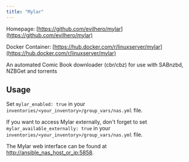 ```yaml
---
title: "Mylar"
---
```


Homepage: [https://github.com/evilhero/mylar](https://github.com/evilhero/mylar)

Docker Container: [https://hub.docker.com/r/linuxserver/mylar](https://hub.docker.com/r/linuxserver/mylar)

An automated Comic Book downloader (cbr/cbz) for use with SABnzbd, NZBGet and torrents

## Usage

Set `mylar_enabled: true` in your `inventories/<your_inventory>/group_vars/nas.yml` file.

If you want to access Mylar externally, don't forget to set `mylar_available_externally: true` in your `inventories/<your_inventory>/group_vars/nas.yml` file.

The Mylar web interface can be found at [http://ansible_nas_host_or_ip:5858](http://ansible_nas_host_or_ip:5858).
